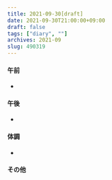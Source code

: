 ```yaml
---
title: 2021-09-30[draft]
date: 2021-09-30T21:00:00+09:00
draft: false
tags: ["diary", ""]
archives: 2021-09
slug: 490319
---
```

#### 午前
- 
#### 午後
- 
#### 体調
- 
#### その他